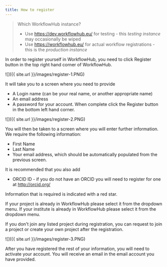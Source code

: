 ```yaml
---
title: How to register
---
```


> Which WorkflowHub instance?
> * Use <https://dev.workflowhub.eu/> for testing - this _testing instance_ may occasionally be wiped
> * Use <https://workflowhub.eu/> for actual workflow registrations - this is the _production instance_

In order to register yourself in WorkflowHub, you need to click Register button in the top right hand corner of WorkflowHub.

![]({{ site.url }}/images/register-1.PNG)

It will take you to a screen where you need to provide

* A Login name (can be your real name, or another appropriate name)
* An email address
* A password for your account. When complete click the Register button in the bottom left hand corner.

![]({{ site.url }}/images/register-2.PNG)

You will then be taken to a screen where you will enter further information. We require the following information:

* First Name
* Last Name
* Your email address, which should be automatically populated from the previous screen.

It is recommended that you also add

* ORCID ID - if you do not have an ORCID you will need to register for one at <http://orcid.org/>

Information that is required is indicated with a red star.

If your project is already in WorkflowHub please select it from the dropdown menu. If your institute is already in WorkflowHub please select it from the dropdown menu.

If you don't join any listed project during registration, you can request to join a project or create your own project after the registration.  

![]({{ site.url }}/images/register-3.PNG)

After you have registered the rest of your information, you will need to activate your account. You will receive an email in the email account you have provided.
